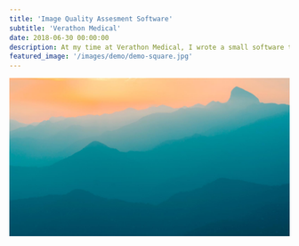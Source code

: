 ```yaml
---
title: 'Image Quality Assesment Software'
subtitle: 'Verathon Medical'
date: 2018-06-30 00:00:00
description: At my time at Verathon Medical, I wrote a small software that 'grades' images.  The software was run with images from multiple video laryngoscope/broncoscopes to determine a benchmark for image quality.
featured_image: '/images/demo/demo-square.jpg'
---
```


![](/images/demo/demo-landscape.jpg)

